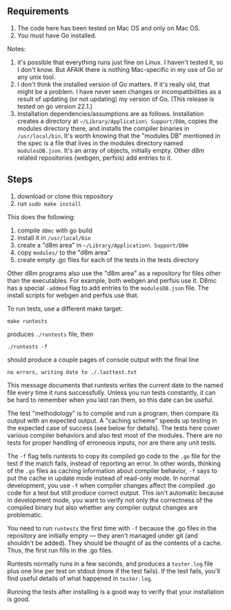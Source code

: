 
## Requirements

1. The code here has been tested on Mac OS and only on Mac OS. 
2. You must have Go installed.

Notes:
1. it's possible that everything runs just fine on Linux. I haven't tested it, so I don't know. But AFAIK there is nothing Mac-specific in my use of Go or any unix tool. 
2. I don't think the installed version of Go matters. If it's really old, that might be a problem. I have never seen changes or incompatibilities as a result of updating (or not updating) my version of Go.  (This release is tested on go version 22.1.)
3. Installation dependencies/assumptions are as follows. Installation creates a directory at `~/Library/Application\ Support/D8m`, copies the modules directory there, and installs the compiler binaries in `/usr/local/bin`. It's worth knowing that the "modules DB" mentioned in the spec is a file that lives in the modules directory named `modulesDB.json`. It's an array of objects, initially empty. Other d8m related repositories (webgen, perfsis) add entries to it.

## Steps

1. download or clone this repository
2. run `sudo make install`

This does the following:
1. compile `d8mc` with go build
2. install it in `/usr/local/bin`
3. create a "d8m area" in `~/Library/Application\ Support/D8m`
4. copy `modules/` to the "d8m area"
5. create empty .go files for each of the tests in the tests directory

Other d8m programs also use the "d8m area" as a repository for files other than the executables. For example, both webgen and perfsis use it. D8mc has a special `-addmod` flag to add entries to the `modulesDB.json` file. The install scripts for webgen and perfsis use that.

To run tests, use a different make target:

    make runtests
produces `./runtests` file, then 

    ./runtests -f
should produce a couple pages of console output with the final line

    no errors, writing date to ./.lasttest.txt
This message documents that runtests writes the current date to the named file every time it runs successfully. Unless you run tests constantly, it can be hard to remember when you last ran them, so this date can be useful.

The test "methodology" is to compile and run a program, then compare its output with an expected output. A "caching scheme" speeds up testing in the expected case of success (see below for details). The tests here cover various compiler behaviors and also test most of the modules. There are no tests for proper handling of erroneous inputs, nor are there any unit tests. 

The `-f` flag tells runtests to copy its compiled go code  to the `.go` file for the test if the match fails, instead of reporting an error. In other words, thinking of the `.go` files as caching information about compiler behavior, `-f` says to put the cache in update mode instead of read-only mode. In normal development, you use `-f` when compiler changes affect the compiled .go code for a test but still produce correct output. This isn't automatic because in development mode, you want to verify not only the correctness of the compiled binary but also whether any compiler output changes are problematic.

You need to run `runtests` the first time with `-f` because the .go files in the repository are initially empty &mdash; they aren't managed under git (and shouldn't be added). They should be thought of as the contents of a cache. Thus, the first run fills in the .go files.

Runtests normally runs in a few seconds, and produces a `tester.log` file plus one line per test on stdout (more if the test fails). If the test fails, you'll find useful details of what happened in `tester.log`. 

Running the tests after installing is a good way to verify that your installation is good.
